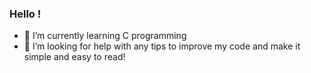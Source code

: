 ### Hello !

- 🌱 I’m currently learning C programming
- 🤔 I’m looking for help with any tips to improve my code and make it simple and easy to read!
